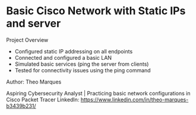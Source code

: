 # Basic Cisco Network with Static IPs and server

Project Overview
  - Configured static IP addressing on all endpoints
  - Connected and configured a basic LAN
  - Simulated basic services (ping the server from clients)
  - Tested for connectivity issues using the ping command

Author: Theo Marques

Aspiring Cybersecurity Analyst | Practicing basic network configurations in Cisco Packet Tracer
LinkedIn: https://www.linkedin.com/in/theo-marques-b3439b231/

